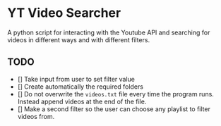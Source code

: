 # YT Video Searcher

A python script for interacting with the Youtube API and searching for videos in different ways and with different filters.

## TODO

- [] Take input from user to set filter value
- [] Create automatically the required folders
- [] Do not overwrite the `videos.txt` file every time the program runs. Instead append videos at the end of the file.
- [] Make a second filter so the user can choose any playlist to filter videos from.
